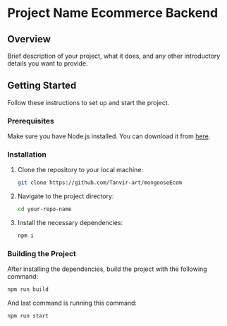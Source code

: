 # Project Name Ecommerce Backend

## Overview

Brief description of your project, what it does, and any other introductory details you want to provide.

## Getting Started

Follow these instructions to set up and start the project.

### Prerequisites

Make sure you have Node.js installed. You can download it from [here](https://nodejs.org/).

### Installation

1. Clone the repository to your local machine:

    ```sh
    git clone https://github.com/Tanvir-art/mongooseEcom
    ```

2. Navigate to the project directory:

    ```sh
    cd your-repo-name
    ```

3. Install the necessary dependencies:

    ```sh
    npm i
    ```

### Building the Project

After installing the dependencies, build the project with the following command:

```sh
npm run build
 ```

And last command is running this command:
```sh
npm run start
 ```
